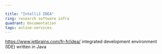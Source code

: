 ```yaml
---

title: "IntelliJ IDEA"
ring: research software infra
quadrant: Documentation
tags: online-services
---
```

https://www.jetbrains.com/fr-fr/idea/
integrated development environment (IDE) written in Java
